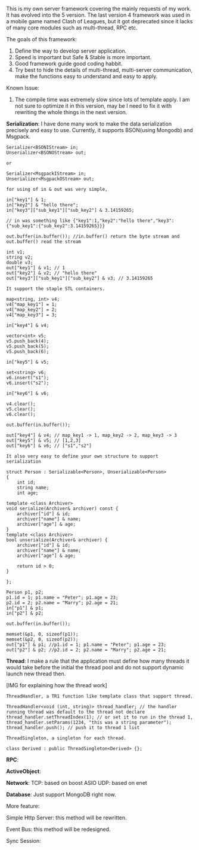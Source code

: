This is my own server framework covering the mainly requests of my work.
It has evolved into the 5 version. The last version 4 framework was used in a mobile game named Clash of Leagues, but it got deprecated since it lacks of many core modules such as multi-thread, RPC etc.

The goals of this framework:
1.	Define the way to develop server application.
2.	Speed is important but Safe & Stable is more important.
3.	Good framework guide good coding habbit.
4.	Try best to hide the details of multi-thread, multi-server communication, make the functions easy to understand and easy to apply.

Known Issue:
1.	The compile time was extremely slow since lots of template apply. I am not sure to optimize it in this version, may be I need to fix it with rewriting the whole things in the next version.

**Serialization**:
	I have done many work to make the data serialization precisely and easy to use. 
	Currently, it supports BSON(using Mongodb) and Msgpack.

	Serializer<BSONIStream> in;
	Unserializer<BSONOStream> out;

	or

	Serializer<MsgpackIStream> in;
	Unserializer<MsgpackOStream> out;

	for using of in & out was very simple,

	in["key1"] & 1;
	in["key2"] & "hello there";
	in["key3"]["sub_key1"]["sub_key2"] & 3.14159265;
	
	// in was something like {"key1":1,"key2":"hello there","key3":{"sub_key1":{"sub_key2":3.14159265}}}
	
	out.buffer(in.buffer()); //in.buffer() return the byte stream and out.buffer() read the stream
	
	int v1;
	string v2;
	double v3;
	out["key1"] & v1; // 1
	out["key2"] & v2; // "hello there"
	out["key3"]["sub_key1"]["sub_key2"] & v3; // 3.14159265

	It support the staple STL containers.

	map<string, int> v4;
	v4["map_key1"] = 1;
	v4["map_key2"] = 2;
	v4["map_key3"] = 3;
	
	in["key4"] & v4;
	
	vector<int> v5;
	v5.push_back(4);
	v5.push_back(5);
	v5.push_back(6);
	
	in["key5"] & v5;
	
	set<string> v6;
	v6.insert("s1");
	v6.insert("s2");
	
	in["key6"] & v6;
	
	v4.clear();
	v5.clear();
	v6.clear();
	
	out.buffer(in.buffer());
	
	out["key4"] & v4; // map_key1 -> 1, map_key2 -> 2, map_key3 -> 3
	out["key5"] & v5; // [1,2,3]
	out["key6"] & v6; // ["s1","s2"]
	
	It also very easy to define your own structure to support serialization

	struct Person : Serializable<Person>, Unserializable<Person>
	{
		int id;
		string name;
		int age;
	
	template <class Archiver>
	void serialize(Archiver& archiver) const {
		archiver["id"] & id;
		archiver["name"] & name;
		archiver["age"] & age;
	}
	template <class Archiver>
	bool unserialize(Archiver& archiver) {
		archiver["id"] & id;
		archiver["name"] & name;
		archiver["age"] & age;

		return id > 0;
	}
		
	};
	
	Person p1, p2;
	p1.id = 1; p1.name = "Peter"; p1.age = 23;
	p2.id = 2; p2.name = "Marry"; p2.age = 21;
	in["p1"] & p1;
	in["p2"] & p2;
	
	out.buffer(in.buffer());
	
	memset(&p1, 0, sizeof(p1));
	memset(&p2, 0, sizeof(p2));
	out["p1"] & p1; //p1.id = 1; p1.name = "Peter"; p1.age = 23;
	out["p2"] & p2; //p2.id = 2; p2.name = "Marry"; p2.age = 21;


**Thread**:
	I make a rule that the application must define how many threads it would take before the initial the thread pool and do not support dynamic launch new thread then.

[IMG for explaining how the thread work]

	ThreadHandler, a TR1 function like template class that support thread.
	
	ThreadHandler<void (int, string)> thread_handler; // the handler running thread was default to the thread not declare
	thread_handler.setThreadIndex(1); // or set it to run in the thread 1,
	thread_handler.setParams(1234, "this was a string parameter");
	thread_handler.push(); // push it to thread 1 list
	
	ThreadSingleton, a singleton for each thread.
	
	class Derived : public ThreadSingleton<Derived> {};

**RPC**:

**ActiveObject**:

**Network**:
	TCP:  based on boost ASIO
	UDP: based on enet

**Database**:
	Just support MongoDB right now.

More feature:

Simple Http Server:
	this method will be rewritten.

Event Bus:
	this method will be redesigned. 

Sync Session:

